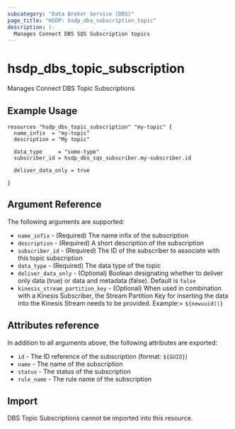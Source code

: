 ```yaml
---
subcategory: "Data Broker Service (DBS)"
page_title: "HSDP: hsdp_dbs_subscription_topic"
description: |-
  Manages Connect DBS SQS Subscription topics
---
```


# hsdp_dbs_topic_subscription

Manages Connect DBS Topic Subscriptions

## Example Usage

```hcl
resources "hsdp_dbs_topic_subscription" "my-topic" {
  name_infix  = "my-topic"
  description = "My topic"
  
  data_type     = "some-type"
  subscriber_id = hsdp_dbs_sqs_subscriber.my-subscriber.id
  
  deliver_data_only = true
  
}
```

## Argument Reference

The following arguments are supported:

* `name_infix` - (Required) The name infix of the subscription
* `description` - (Required) A short description of the subscription
* `subscriber_id` - (Required) The ID of the subscriber to associate with this topic subscription
* `data_type` - (Required) The data type of the topic
* `deliver_data_only` - (Optional) Boolean designating whether to deliver only data (true) or data and metadata (false). Default is `false`
* `kinesis_stream_partition_key` - (Optional) When used in combination with a Kinesis Subscriber, the Stream Partition Key for inserting the data into the Kinesis Stream needs to be provided. Example:= `${newuuid()}`

## Attributes reference

In addition to all arguments above, the following attributes are exported:

* `id` - The ID reference of the subscription (format: `${GUID}`)
* `name` - The name of the subscription
* `status` - The status of the subscription
* `rule_name` - The rule name of the subscription

## Import

DBS Topic Subscriptions cannot be imported into this resource.
